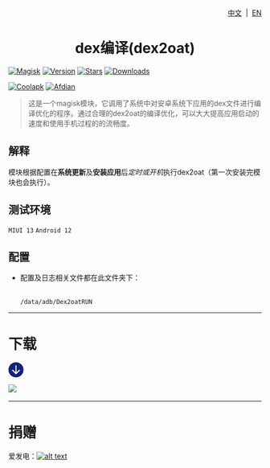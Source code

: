 <div align="right">
<a href="/README.md">中文</a> &nbsp;|&nbsp;
<a href="/README_en-US.md">EN</a>
</div>

<div align="center">
<h1>dex编译(dex2oat)</h1>
</div>

[![Magisk](https://img.shields.io/badge/Magisk-blue?style=for-the-badge)](https://github.com/topjohnwu/Magisk)
[![Version](https://img.shields.io/github/tag/lin-yunyun/Dex2oatRUN?style=for-the-badge&label=当前版本)](https://github.com/lin-yunyun/Dex2oatRUN/releases/latest)
[![Stars](https://img.shields.io/github/stars/lin-yunyun/Dex2oatRUN?style=for-the-badge&label=Github%20Stars&logo=github "GitHub Repo stars")](https://github.com/lin-yunyun/Dex2oatRUN)
[![Downloads](https://img.shields.io/github/downloads/lin-yunyun/Dex2oatRUN/total?style=for-the-badge&label=Github下载&logo=github)](https://github.com/lin-yunyun/Dex2oatRUN/releases)

[![Coolapk](https://img.shields.io/badge/酷安-柊芸芸-hotpink?style=for-the-badge)](http://www.coolapk.com/u/11696005)
[![Afdian](https://img.shields.io/badge/爱发电-林芸芸-hotpink?style=for-the-badge)](https://afdian.net/a/linyunyun)

>这是一个magisk模块，它调用了系统中对安卓系统下应用的dex文件进行编译优化的程序。通过合理的dex2oat的编译优化，可以大大提高应用启动的速度和使用手机过程的的流畅度。

## 解释

模块根据配置在**系统更新**及**安装应用**后*定时或开机*执行dex2oat（第一次安装完模块也会执行）。

## 测试环境

`MIUI 13`
`Android 12`

## 配置

- 配置及日志相关文件都在此文件夹下：
  
  ```
  
  /data/adb/Dex2oatRUN
  
  ```

---

# 下载

<img src="./.idea/download.png" width = "30" height = "30" alt="download" align=center />

[![](https://raw.githubusercontent.com/lin-yunyun/Dex2oatRUN/main/.idea/download.png)](https://github.com/lin-yunyun/Dex2oatRUN/releases)

---

# 捐赠

爱发电：[![alt text](https://raw.githubusercontent.com/lin-yunyun/Dex2oatRUN/main/.idea/love.png)
](https://afdian.net/a/linyunyun)

